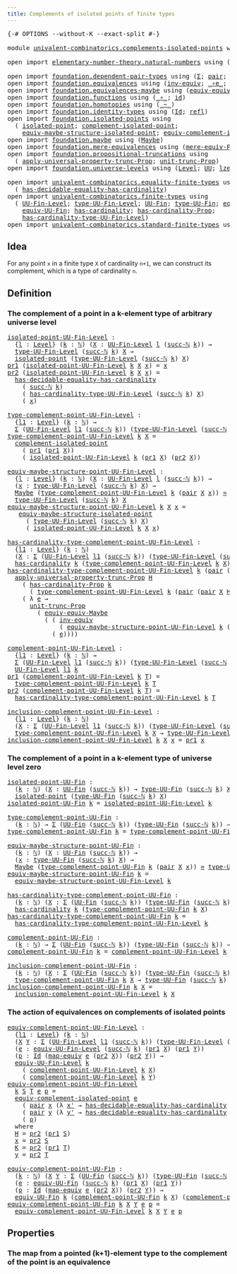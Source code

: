```yaml
---
title: Complements of isolated points of finite types
---
```


<pre class="Agda"><a id="72" class="Symbol">{-#</a> <a id="76" class="Keyword">OPTIONS</a> <a id="84" class="Pragma">--without-K</a> <a id="96" class="Pragma">--exact-split</a> <a id="110" class="Symbol">#-}</a>

<a id="115" class="Keyword">module</a> <a id="122" href="univalent-combinatorics.complements-isolated-points.html" class="Module">univalent-combinatorics.complements-isolated-points</a> <a id="174" class="Keyword">where</a>

<a id="181" class="Keyword">open</a> <a id="186" class="Keyword">import</a> <a id="193" href="elementary-number-theory.natural-numbers.html" class="Module">elementary-number-theory.natural-numbers</a> <a id="234" class="Keyword">using</a> <a id="240" class="Symbol">(</a><a id="241" href="elementary-number-theory.natural-numbers.html#1458" class="Datatype">ℕ</a><a id="242" class="Symbol">;</a> <a id="244" href="elementary-number-theory.natural-numbers.html#1479" class="InductiveConstructor">zero-ℕ</a><a id="250" class="Symbol">;</a> <a id="252" href="elementary-number-theory.natural-numbers.html#1492" class="InductiveConstructor">succ-ℕ</a><a id="258" class="Symbol">)</a>

<a id="261" class="Keyword">open</a> <a id="266" class="Keyword">import</a> <a id="273" href="foundation.dependent-pair-types.html" class="Module">foundation.dependent-pair-types</a> <a id="305" class="Keyword">using</a> <a id="311" class="Symbol">(</a><a id="312" href="foundation-core.dependent-pair-types.html#515" class="Record">Σ</a><a id="313" class="Symbol">;</a> <a id="315" href="foundation-core.dependent-pair-types.html#588" class="InductiveConstructor">pair</a><a id="319" class="Symbol">;</a> <a id="321" href="foundation-core.dependent-pair-types.html#605" class="Field">pr1</a><a id="324" class="Symbol">;</a> <a id="326" href="foundation-core.dependent-pair-types.html#617" class="Field">pr2</a><a id="329" class="Symbol">)</a>
<a id="331" class="Keyword">open</a> <a id="336" class="Keyword">import</a> <a id="343" href="foundation.equivalences.html" class="Module">foundation.equivalences</a> <a id="367" class="Keyword">using</a> <a id="373" class="Symbol">(</a><a id="374" href="foundation-core.equivalences.html#5721" class="Function">inv-equiv</a><a id="383" class="Symbol">;</a> <a id="385" href="foundation-core.equivalences.html#7869" class="Function Operator">_∘e_</a><a id="389" class="Symbol">;</a> <a id="391" href="foundation-core.equivalences.html#1621" class="Function Operator">_≃_</a><a id="394" class="Symbol">;</a> <a id="396" href="foundation-core.equivalences.html#1821" class="Function">map-equiv</a><a id="405" class="Symbol">)</a>
<a id="407" class="Keyword">open</a> <a id="412" class="Keyword">import</a> <a id="419" href="foundation.equivalences-maybe.html" class="Module">foundation.equivalences-maybe</a> <a id="449" class="Keyword">using</a> <a id="455" class="Symbol">(</a><a id="456" href="foundation.equivalences-maybe.html#15463" class="Function">equiv-equiv-Maybe</a><a id="473" class="Symbol">)</a>
<a id="475" class="Keyword">open</a> <a id="480" class="Keyword">import</a> <a id="487" href="foundation.functions.html" class="Module">foundation.functions</a> <a id="508" class="Keyword">using</a> <a id="514" class="Symbol">(</a><a id="515" href="foundation-core.functions.html#420" class="Function Operator">_∘_</a><a id="518" class="Symbol">;</a> <a id="520" href="foundation-core.functions.html#322" class="Function">id</a><a id="522" class="Symbol">)</a>
<a id="524" class="Keyword">open</a> <a id="529" class="Keyword">import</a> <a id="536" href="foundation.homotopies.html" class="Module">foundation.homotopies</a> <a id="558" class="Keyword">using</a> <a id="564" class="Symbol">(</a><a id="565" href="foundation-core.homotopies.html#627" class="Function Operator">_~_</a><a id="568" class="Symbol">)</a>
<a id="570" class="Keyword">open</a> <a id="575" class="Keyword">import</a> <a id="582" href="foundation.identity-types.html" class="Module">foundation.identity-types</a> <a id="608" class="Keyword">using</a> <a id="614" class="Symbol">(</a><a id="615" href="foundation-core.identity-types.html#1767" class="Datatype">Id</a><a id="617" class="Symbol">;</a> <a id="619" href="foundation-core.identity-types.html#1820" class="InductiveConstructor">refl</a><a id="623" class="Symbol">)</a>
<a id="625" class="Keyword">open</a> <a id="630" class="Keyword">import</a> <a id="637" href="foundation.isolated-points.html" class="Module">foundation.isolated-points</a> <a id="664" class="Keyword">using</a>
  <a id="672" class="Symbol">(</a> <a id="674" href="foundation.isolated-points.html#2337" class="Function">isolated-point</a><a id="688" class="Symbol">;</a> <a id="690" href="foundation.isolated-points.html#2473" class="Function">complement-isolated-point</a><a id="715" class="Symbol">;</a>
    <a id="721" href="foundation.isolated-points.html#11456" class="Function">equiv-maybe-structure-isolated-point</a><a id="757" class="Symbol">;</a> <a id="759" href="foundation.isolated-points.html#11989" class="Function">equiv-complement-isolated-point</a><a id="790" class="Symbol">)</a>
<a id="792" class="Keyword">open</a> <a id="797" class="Keyword">import</a> <a id="804" href="foundation.maybe.html" class="Module">foundation.maybe</a> <a id="821" class="Keyword">using</a> <a id="827" class="Symbol">(</a><a id="828" href="foundation.maybe.html#1463" class="Function">Maybe</a><a id="833" class="Symbol">)</a>
<a id="835" class="Keyword">open</a> <a id="840" class="Keyword">import</a> <a id="847" href="foundation.mere-equivalences.html" class="Module">foundation.mere-equivalences</a> <a id="876" class="Keyword">using</a> <a id="882" class="Symbol">(</a><a id="883" href="foundation.mere-equivalences.html#1301" class="Function">mere-equiv-Prop</a><a id="898" class="Symbol">)</a>
<a id="900" class="Keyword">open</a> <a id="905" class="Keyword">import</a> <a id="912" href="foundation.propositional-truncations.html" class="Module">foundation.propositional-truncations</a> <a id="949" class="Keyword">using</a>
  <a id="957" class="Symbol">(</a> <a id="959" href="foundation.propositional-truncations.html#5611" class="Function">apply-universal-property-trunc-Prop</a><a id="994" class="Symbol">;</a> <a id="996" href="foundation.propositional-truncations.html#2132" class="Function">unit-trunc-Prop</a><a id="1011" class="Symbol">)</a>
<a id="1013" class="Keyword">open</a> <a id="1018" class="Keyword">import</a> <a id="1025" href="foundation.universe-levels.html" class="Module">foundation.universe-levels</a> <a id="1052" class="Keyword">using</a> <a id="1058" class="Symbol">(</a><a id="1059" href="Agda.Primitive.html#597" class="Postulate">Level</a><a id="1064" class="Symbol">;</a> <a id="1066" href="foundation-core.universe-levels.html#235" class="Primitive">UU</a><a id="1068" class="Symbol">;</a> <a id="1070" href="Agda.Primitive.html#764" class="Primitive">lzero</a><a id="1075" class="Symbol">)</a>

<a id="1078" class="Keyword">open</a> <a id="1083" class="Keyword">import</a> <a id="1090" href="univalent-combinatorics.equality-finite-types.html" class="Module">univalent-combinatorics.equality-finite-types</a> <a id="1136" class="Keyword">using</a>
  <a id="1144" class="Symbol">(</a> <a id="1146" href="univalent-combinatorics.equality-finite-types.html#3057" class="Function">has-decidable-equality-has-cardinality</a><a id="1184" class="Symbol">)</a>
<a id="1186" class="Keyword">open</a> <a id="1191" class="Keyword">import</a> <a id="1198" href="univalent-combinatorics.finite-types.html" class="Module">univalent-combinatorics.finite-types</a> <a id="1235" class="Keyword">using</a>
  <a id="1243" class="Symbol">(</a> <a id="1245" href="univalent-combinatorics.finite-types.html#5425" class="Function">UU-Fin-Level</a><a id="1257" class="Symbol">;</a> <a id="1259" href="univalent-combinatorics.finite-types.html#5520" class="Function">type-UU-Fin-Level</a><a id="1276" class="Symbol">;</a> <a id="1278" href="univalent-combinatorics.finite-types.html#5892" class="Function">UU-Fin</a><a id="1284" class="Symbol">;</a> <a id="1286" href="univalent-combinatorics.finite-types.html#5954" class="Function">type-UU-Fin</a><a id="1297" class="Symbol">;</a> <a id="1299" href="univalent-combinatorics.finite-types.html#19890" class="Function">equiv-UU-Fin-Level</a><a id="1317" class="Symbol">;</a>
    <a id="1323" href="univalent-combinatorics.finite-types.html#21364" class="Function">equiv-UU-Fin</a><a id="1335" class="Symbol">;</a> <a id="1337" href="univalent-combinatorics.finite-types.html#5248" class="Function">has-cardinality</a><a id="1352" class="Symbol">;</a> <a id="1354" href="univalent-combinatorics.finite-types.html#5134" class="Function">has-cardinality-Prop</a><a id="1374" class="Symbol">;</a>
    <a id="1380" href="univalent-combinatorics.finite-types.html#5628" class="Function">has-cardinality-type-UU-Fin-Level</a><a id="1413" class="Symbol">)</a>
<a id="1415" class="Keyword">open</a> <a id="1420" class="Keyword">import</a> <a id="1427" href="univalent-combinatorics.standard-finite-types.html" class="Module">univalent-combinatorics.standard-finite-types</a> <a id="1473" class="Keyword">using</a> <a id="1479" class="Symbol">(</a><a id="1480" href="univalent-combinatorics.standard-finite-types.html#2523" class="Function">Fin</a><a id="1483" class="Symbol">)</a>
</pre>
## Idea

For any point `x` in a finite type `X` of cardinality `n+1`, we can construct its complement, which is a type of cardinality `n`.

## Definition

### The complement of a point in a k-element type of arbitrary universe level

<pre class="Agda"><a id="isolated-point-UU-Fin-Level"></a><a id="1732" href="univalent-combinatorics.complements-isolated-points.html#1732" class="Function">isolated-point-UU-Fin-Level</a> <a id="1760" class="Symbol">:</a>
  <a id="1764" class="Symbol">{</a><a id="1765" href="univalent-combinatorics.complements-isolated-points.html#1765" class="Bound">l</a> <a id="1767" class="Symbol">:</a> <a id="1769" href="Agda.Primitive.html#597" class="Postulate">Level</a><a id="1774" class="Symbol">}</a> <a id="1776" class="Symbol">(</a><a id="1777" href="univalent-combinatorics.complements-isolated-points.html#1777" class="Bound">k</a> <a id="1779" class="Symbol">:</a> <a id="1781" href="elementary-number-theory.natural-numbers.html#1458" class="Datatype">ℕ</a><a id="1782" class="Symbol">)</a> <a id="1784" class="Symbol">(</a><a id="1785" href="univalent-combinatorics.complements-isolated-points.html#1785" class="Bound">X</a> <a id="1787" class="Symbol">:</a> <a id="1789" href="univalent-combinatorics.finite-types.html#5425" class="Function">UU-Fin-Level</a> <a id="1802" href="univalent-combinatorics.complements-isolated-points.html#1765" class="Bound">l</a> <a id="1804" class="Symbol">(</a><a id="1805" href="elementary-number-theory.natural-numbers.html#1492" class="InductiveConstructor">succ-ℕ</a> <a id="1812" href="univalent-combinatorics.complements-isolated-points.html#1777" class="Bound">k</a><a id="1813" class="Symbol">))</a> <a id="1816" class="Symbol">→</a>
  <a id="1820" href="univalent-combinatorics.finite-types.html#5520" class="Function">type-UU-Fin-Level</a> <a id="1838" class="Symbol">(</a><a id="1839" href="elementary-number-theory.natural-numbers.html#1492" class="InductiveConstructor">succ-ℕ</a> <a id="1846" href="univalent-combinatorics.complements-isolated-points.html#1777" class="Bound">k</a><a id="1847" class="Symbol">)</a> <a id="1849" href="univalent-combinatorics.complements-isolated-points.html#1785" class="Bound">X</a> <a id="1851" class="Symbol">→</a>
  <a id="1855" href="foundation.isolated-points.html#2337" class="Function">isolated-point</a> <a id="1870" class="Symbol">(</a><a id="1871" href="univalent-combinatorics.finite-types.html#5520" class="Function">type-UU-Fin-Level</a> <a id="1889" class="Symbol">(</a><a id="1890" href="elementary-number-theory.natural-numbers.html#1492" class="InductiveConstructor">succ-ℕ</a> <a id="1897" href="univalent-combinatorics.complements-isolated-points.html#1777" class="Bound">k</a><a id="1898" class="Symbol">)</a> <a id="1900" href="univalent-combinatorics.complements-isolated-points.html#1785" class="Bound">X</a><a id="1901" class="Symbol">)</a>
<a id="1903" href="foundation-core.dependent-pair-types.html#605" class="Field">pr1</a> <a id="1907" class="Symbol">(</a><a id="1908" href="univalent-combinatorics.complements-isolated-points.html#1732" class="Function">isolated-point-UU-Fin-Level</a> <a id="1936" href="univalent-combinatorics.complements-isolated-points.html#1936" class="Bound">k</a> <a id="1938" href="univalent-combinatorics.complements-isolated-points.html#1938" class="Bound">X</a> <a id="1940" href="univalent-combinatorics.complements-isolated-points.html#1940" class="Bound">x</a><a id="1941" class="Symbol">)</a> <a id="1943" class="Symbol">=</a> <a id="1945" href="univalent-combinatorics.complements-isolated-points.html#1940" class="Bound">x</a>
<a id="1947" href="foundation-core.dependent-pair-types.html#617" class="Field">pr2</a> <a id="1951" class="Symbol">(</a><a id="1952" href="univalent-combinatorics.complements-isolated-points.html#1732" class="Function">isolated-point-UU-Fin-Level</a> <a id="1980" href="univalent-combinatorics.complements-isolated-points.html#1980" class="Bound">k</a> <a id="1982" href="univalent-combinatorics.complements-isolated-points.html#1982" class="Bound">X</a> <a id="1984" href="univalent-combinatorics.complements-isolated-points.html#1984" class="Bound">x</a><a id="1985" class="Symbol">)</a> <a id="1987" class="Symbol">=</a>
  <a id="1991" href="univalent-combinatorics.equality-finite-types.html#3057" class="Function">has-decidable-equality-has-cardinality</a>
    <a id="2034" class="Symbol">(</a> <a id="2036" href="elementary-number-theory.natural-numbers.html#1492" class="InductiveConstructor">succ-ℕ</a> <a id="2043" href="univalent-combinatorics.complements-isolated-points.html#1980" class="Bound">k</a><a id="2044" class="Symbol">)</a>
    <a id="2050" class="Symbol">(</a> <a id="2052" href="univalent-combinatorics.finite-types.html#5628" class="Function">has-cardinality-type-UU-Fin-Level</a> <a id="2086" class="Symbol">(</a><a id="2087" href="elementary-number-theory.natural-numbers.html#1492" class="InductiveConstructor">succ-ℕ</a> <a id="2094" href="univalent-combinatorics.complements-isolated-points.html#1980" class="Bound">k</a><a id="2095" class="Symbol">)</a> <a id="2097" href="univalent-combinatorics.complements-isolated-points.html#1982" class="Bound">X</a><a id="2098" class="Symbol">)</a>
    <a id="2104" class="Symbol">(</a> <a id="2106" href="univalent-combinatorics.complements-isolated-points.html#1984" class="Bound">x</a><a id="2107" class="Symbol">)</a>

<a id="type-complement-point-UU-Fin-Level"></a><a id="2110" href="univalent-combinatorics.complements-isolated-points.html#2110" class="Function">type-complement-point-UU-Fin-Level</a> <a id="2145" class="Symbol">:</a>
  <a id="2149" class="Symbol">{</a><a id="2150" href="univalent-combinatorics.complements-isolated-points.html#2150" class="Bound">l1</a> <a id="2153" class="Symbol">:</a> <a id="2155" href="Agda.Primitive.html#597" class="Postulate">Level</a><a id="2160" class="Symbol">}</a> <a id="2162" class="Symbol">(</a><a id="2163" href="univalent-combinatorics.complements-isolated-points.html#2163" class="Bound">k</a> <a id="2165" class="Symbol">:</a> <a id="2167" href="elementary-number-theory.natural-numbers.html#1458" class="Datatype">ℕ</a><a id="2168" class="Symbol">)</a> <a id="2170" class="Symbol">→</a>
  <a id="2174" href="foundation-core.dependent-pair-types.html#515" class="Record">Σ</a> <a id="2176" class="Symbol">(</a><a id="2177" href="univalent-combinatorics.finite-types.html#5425" class="Function">UU-Fin-Level</a> <a id="2190" href="univalent-combinatorics.complements-isolated-points.html#2150" class="Bound">l1</a> <a id="2193" class="Symbol">(</a><a id="2194" href="elementary-number-theory.natural-numbers.html#1492" class="InductiveConstructor">succ-ℕ</a> <a id="2201" href="univalent-combinatorics.complements-isolated-points.html#2163" class="Bound">k</a><a id="2202" class="Symbol">))</a> <a id="2205" class="Symbol">(</a><a id="2206" href="univalent-combinatorics.finite-types.html#5520" class="Function">type-UU-Fin-Level</a> <a id="2224" class="Symbol">(</a><a id="2225" href="elementary-number-theory.natural-numbers.html#1492" class="InductiveConstructor">succ-ℕ</a> <a id="2232" href="univalent-combinatorics.complements-isolated-points.html#2163" class="Bound">k</a><a id="2233" class="Symbol">))</a> <a id="2236" class="Symbol">→</a> <a id="2238" href="foundation-core.universe-levels.html#235" class="Primitive">UU</a> <a id="2241" href="univalent-combinatorics.complements-isolated-points.html#2150" class="Bound">l1</a>
<a id="2244" href="univalent-combinatorics.complements-isolated-points.html#2110" class="Function">type-complement-point-UU-Fin-Level</a> <a id="2279" href="univalent-combinatorics.complements-isolated-points.html#2279" class="Bound">k</a> <a id="2281" href="univalent-combinatorics.complements-isolated-points.html#2281" class="Bound">X</a> <a id="2283" class="Symbol">=</a>
  <a id="2287" href="foundation.isolated-points.html#2473" class="Function">complement-isolated-point</a>
    <a id="2317" class="Symbol">(</a> <a id="2319" href="foundation-core.dependent-pair-types.html#605" class="Field">pr1</a> <a id="2323" class="Symbol">(</a><a id="2324" href="foundation-core.dependent-pair-types.html#605" class="Field">pr1</a> <a id="2328" href="univalent-combinatorics.complements-isolated-points.html#2281" class="Bound">X</a><a id="2329" class="Symbol">))</a>
    <a id="2336" class="Symbol">(</a> <a id="2338" href="univalent-combinatorics.complements-isolated-points.html#1732" class="Function">isolated-point-UU-Fin-Level</a> <a id="2366" href="univalent-combinatorics.complements-isolated-points.html#2279" class="Bound">k</a> <a id="2368" class="Symbol">(</a><a id="2369" href="foundation-core.dependent-pair-types.html#605" class="Field">pr1</a> <a id="2373" href="univalent-combinatorics.complements-isolated-points.html#2281" class="Bound">X</a><a id="2374" class="Symbol">)</a> <a id="2376" class="Symbol">(</a><a id="2377" href="foundation-core.dependent-pair-types.html#617" class="Field">pr2</a> <a id="2381" href="univalent-combinatorics.complements-isolated-points.html#2281" class="Bound">X</a><a id="2382" class="Symbol">))</a>

<a id="equiv-maybe-structure-point-UU-Fin-Level"></a><a id="2386" href="univalent-combinatorics.complements-isolated-points.html#2386" class="Function">equiv-maybe-structure-point-UU-Fin-Level</a> <a id="2427" class="Symbol">:</a>
  <a id="2431" class="Symbol">{</a><a id="2432" href="univalent-combinatorics.complements-isolated-points.html#2432" class="Bound">l</a> <a id="2434" class="Symbol">:</a> <a id="2436" href="Agda.Primitive.html#597" class="Postulate">Level</a><a id="2441" class="Symbol">}</a> <a id="2443" class="Symbol">(</a><a id="2444" href="univalent-combinatorics.complements-isolated-points.html#2444" class="Bound">k</a> <a id="2446" class="Symbol">:</a> <a id="2448" href="elementary-number-theory.natural-numbers.html#1458" class="Datatype">ℕ</a><a id="2449" class="Symbol">)</a> <a id="2451" class="Symbol">(</a><a id="2452" href="univalent-combinatorics.complements-isolated-points.html#2452" class="Bound">X</a> <a id="2454" class="Symbol">:</a> <a id="2456" href="univalent-combinatorics.finite-types.html#5425" class="Function">UU-Fin-Level</a> <a id="2469" href="univalent-combinatorics.complements-isolated-points.html#2432" class="Bound">l</a> <a id="2471" class="Symbol">(</a><a id="2472" href="elementary-number-theory.natural-numbers.html#1492" class="InductiveConstructor">succ-ℕ</a> <a id="2479" href="univalent-combinatorics.complements-isolated-points.html#2444" class="Bound">k</a><a id="2480" class="Symbol">))</a> <a id="2483" class="Symbol">→</a>
  <a id="2487" class="Symbol">(</a><a id="2488" href="univalent-combinatorics.complements-isolated-points.html#2488" class="Bound">x</a> <a id="2490" class="Symbol">:</a> <a id="2492" href="univalent-combinatorics.finite-types.html#5520" class="Function">type-UU-Fin-Level</a> <a id="2510" class="Symbol">(</a><a id="2511" href="elementary-number-theory.natural-numbers.html#1492" class="InductiveConstructor">succ-ℕ</a> <a id="2518" href="univalent-combinatorics.complements-isolated-points.html#2444" class="Bound">k</a><a id="2519" class="Symbol">)</a> <a id="2521" href="univalent-combinatorics.complements-isolated-points.html#2452" class="Bound">X</a><a id="2522" class="Symbol">)</a> <a id="2524" class="Symbol">→</a>
  <a id="2528" href="foundation.maybe.html#1463" class="Function">Maybe</a> <a id="2534" class="Symbol">(</a><a id="2535" href="univalent-combinatorics.complements-isolated-points.html#2110" class="Function">type-complement-point-UU-Fin-Level</a> <a id="2570" href="univalent-combinatorics.complements-isolated-points.html#2444" class="Bound">k</a> <a id="2572" class="Symbol">(</a><a id="2573" href="foundation-core.dependent-pair-types.html#588" class="InductiveConstructor">pair</a> <a id="2578" href="univalent-combinatorics.complements-isolated-points.html#2452" class="Bound">X</a> <a id="2580" href="univalent-combinatorics.complements-isolated-points.html#2488" class="Bound">x</a><a id="2581" class="Symbol">))</a> <a id="2584" href="foundation-core.equivalences.html#1621" class="Function Operator">≃</a>
  <a id="2588" href="univalent-combinatorics.finite-types.html#5520" class="Function">type-UU-Fin-Level</a> <a id="2606" class="Symbol">(</a><a id="2607" href="elementary-number-theory.natural-numbers.html#1492" class="InductiveConstructor">succ-ℕ</a> <a id="2614" href="univalent-combinatorics.complements-isolated-points.html#2444" class="Bound">k</a><a id="2615" class="Symbol">)</a> <a id="2617" href="univalent-combinatorics.complements-isolated-points.html#2452" class="Bound">X</a>
<a id="2619" href="univalent-combinatorics.complements-isolated-points.html#2386" class="Function">equiv-maybe-structure-point-UU-Fin-Level</a> <a id="2660" href="univalent-combinatorics.complements-isolated-points.html#2660" class="Bound">k</a> <a id="2662" href="univalent-combinatorics.complements-isolated-points.html#2662" class="Bound">X</a> <a id="2664" href="univalent-combinatorics.complements-isolated-points.html#2664" class="Bound">x</a> <a id="2666" class="Symbol">=</a>
   <a id="2671" href="foundation.isolated-points.html#11456" class="Function">equiv-maybe-structure-isolated-point</a>
     <a id="2713" class="Symbol">(</a> <a id="2715" href="univalent-combinatorics.finite-types.html#5520" class="Function">type-UU-Fin-Level</a> <a id="2733" class="Symbol">(</a><a id="2734" href="elementary-number-theory.natural-numbers.html#1492" class="InductiveConstructor">succ-ℕ</a> <a id="2741" href="univalent-combinatorics.complements-isolated-points.html#2660" class="Bound">k</a><a id="2742" class="Symbol">)</a> <a id="2744" href="univalent-combinatorics.complements-isolated-points.html#2662" class="Bound">X</a><a id="2745" class="Symbol">)</a>
     <a id="2752" class="Symbol">(</a> <a id="2754" href="univalent-combinatorics.complements-isolated-points.html#1732" class="Function">isolated-point-UU-Fin-Level</a> <a id="2782" href="univalent-combinatorics.complements-isolated-points.html#2660" class="Bound">k</a> <a id="2784" href="univalent-combinatorics.complements-isolated-points.html#2662" class="Bound">X</a> <a id="2786" href="univalent-combinatorics.complements-isolated-points.html#2664" class="Bound">x</a><a id="2787" class="Symbol">)</a>

<a id="has-cardinality-type-complement-point-UU-Fin-Level"></a><a id="2790" href="univalent-combinatorics.complements-isolated-points.html#2790" class="Function">has-cardinality-type-complement-point-UU-Fin-Level</a> <a id="2841" class="Symbol">:</a>
  <a id="2845" class="Symbol">{</a><a id="2846" href="univalent-combinatorics.complements-isolated-points.html#2846" class="Bound">l1</a> <a id="2849" class="Symbol">:</a> <a id="2851" href="Agda.Primitive.html#597" class="Postulate">Level</a><a id="2856" class="Symbol">}</a> <a id="2858" class="Symbol">(</a><a id="2859" href="univalent-combinatorics.complements-isolated-points.html#2859" class="Bound">k</a> <a id="2861" class="Symbol">:</a> <a id="2863" href="elementary-number-theory.natural-numbers.html#1458" class="Datatype">ℕ</a><a id="2864" class="Symbol">)</a>
  <a id="2868" class="Symbol">(</a><a id="2869" href="univalent-combinatorics.complements-isolated-points.html#2869" class="Bound">X</a> <a id="2871" class="Symbol">:</a> <a id="2873" href="foundation-core.dependent-pair-types.html#515" class="Record">Σ</a> <a id="2875" class="Symbol">(</a><a id="2876" href="univalent-combinatorics.finite-types.html#5425" class="Function">UU-Fin-Level</a> <a id="2889" href="univalent-combinatorics.complements-isolated-points.html#2846" class="Bound">l1</a> <a id="2892" class="Symbol">(</a><a id="2893" href="elementary-number-theory.natural-numbers.html#1492" class="InductiveConstructor">succ-ℕ</a> <a id="2900" href="univalent-combinatorics.complements-isolated-points.html#2859" class="Bound">k</a><a id="2901" class="Symbol">))</a> <a id="2904" class="Symbol">(</a><a id="2905" href="univalent-combinatorics.finite-types.html#5520" class="Function">type-UU-Fin-Level</a> <a id="2923" class="Symbol">(</a><a id="2924" href="elementary-number-theory.natural-numbers.html#1492" class="InductiveConstructor">succ-ℕ</a> <a id="2931" href="univalent-combinatorics.complements-isolated-points.html#2859" class="Bound">k</a><a id="2932" class="Symbol">)))</a> <a id="2936" class="Symbol">→</a>
  <a id="2940" href="univalent-combinatorics.finite-types.html#5248" class="Function">has-cardinality</a> <a id="2956" href="univalent-combinatorics.complements-isolated-points.html#2859" class="Bound">k</a> <a id="2958" class="Symbol">(</a><a id="2959" href="univalent-combinatorics.complements-isolated-points.html#2110" class="Function">type-complement-point-UU-Fin-Level</a> <a id="2994" href="univalent-combinatorics.complements-isolated-points.html#2859" class="Bound">k</a> <a id="2996" href="univalent-combinatorics.complements-isolated-points.html#2869" class="Bound">X</a><a id="2997" class="Symbol">)</a>
<a id="2999" href="univalent-combinatorics.complements-isolated-points.html#2790" class="Function">has-cardinality-type-complement-point-UU-Fin-Level</a> <a id="3050" href="univalent-combinatorics.complements-isolated-points.html#3050" class="Bound">k</a> <a id="3052" class="Symbol">(</a><a id="3053" href="foundation-core.dependent-pair-types.html#588" class="InductiveConstructor">pair</a> <a id="3058" class="Symbol">(</a><a id="3059" href="foundation-core.dependent-pair-types.html#588" class="InductiveConstructor">pair</a> <a id="3064" href="univalent-combinatorics.complements-isolated-points.html#3064" class="Bound">X</a> <a id="3066" href="univalent-combinatorics.complements-isolated-points.html#3066" class="Bound">H</a><a id="3067" class="Symbol">)</a> <a id="3069" href="univalent-combinatorics.complements-isolated-points.html#3069" class="Bound">x</a><a id="3070" class="Symbol">)</a> <a id="3072" class="Symbol">=</a>
  <a id="3076" href="foundation.propositional-truncations.html#5611" class="Function">apply-universal-property-trunc-Prop</a> <a id="3112" href="univalent-combinatorics.complements-isolated-points.html#3066" class="Bound">H</a>
    <a id="3118" class="Symbol">(</a> <a id="3120" href="univalent-combinatorics.finite-types.html#5134" class="Function">has-cardinality-Prop</a> <a id="3141" href="univalent-combinatorics.complements-isolated-points.html#3050" class="Bound">k</a>
      <a id="3149" class="Symbol">(</a> <a id="3151" href="univalent-combinatorics.complements-isolated-points.html#2110" class="Function">type-complement-point-UU-Fin-Level</a> <a id="3186" href="univalent-combinatorics.complements-isolated-points.html#3050" class="Bound">k</a> <a id="3188" class="Symbol">(</a><a id="3189" href="foundation-core.dependent-pair-types.html#588" class="InductiveConstructor">pair</a> <a id="3194" class="Symbol">(</a><a id="3195" href="foundation-core.dependent-pair-types.html#588" class="InductiveConstructor">pair</a> <a id="3200" href="univalent-combinatorics.complements-isolated-points.html#3064" class="Bound">X</a> <a id="3202" href="univalent-combinatorics.complements-isolated-points.html#3066" class="Bound">H</a><a id="3203" class="Symbol">)</a> <a id="3205" href="univalent-combinatorics.complements-isolated-points.html#3069" class="Bound">x</a><a id="3206" class="Symbol">)))</a>
    <a id="3214" class="Symbol">(</a> <a id="3216" class="Symbol">λ</a> <a id="3218" href="univalent-combinatorics.complements-isolated-points.html#3218" class="Bound">e</a> <a id="3220" class="Symbol">→</a>
      <a id="3228" href="foundation.propositional-truncations.html#2132" class="Function">unit-trunc-Prop</a>
        <a id="3252" class="Symbol">(</a> <a id="3254" href="foundation.equivalences-maybe.html#15463" class="Function">equiv-equiv-Maybe</a>
          <a id="3282" class="Symbol">(</a> <a id="3284" class="Symbol">(</a> <a id="3286" href="foundation-core.equivalences.html#5721" class="Function">inv-equiv</a>
              <a id="3310" class="Symbol">(</a> <a id="3312" href="univalent-combinatorics.complements-isolated-points.html#2386" class="Function">equiv-maybe-structure-point-UU-Fin-Level</a> <a id="3353" href="univalent-combinatorics.complements-isolated-points.html#3050" class="Bound">k</a> <a id="3355" class="Symbol">(</a><a id="3356" href="foundation-core.dependent-pair-types.html#588" class="InductiveConstructor">pair</a> <a id="3361" href="univalent-combinatorics.complements-isolated-points.html#3064" class="Bound">X</a> <a id="3363" href="univalent-combinatorics.complements-isolated-points.html#3066" class="Bound">H</a><a id="3364" class="Symbol">)</a> <a id="3366" href="univalent-combinatorics.complements-isolated-points.html#3069" class="Bound">x</a><a id="3367" class="Symbol">))</a> <a id="3370" href="foundation-core.equivalences.html#7869" class="Function Operator">∘e</a>
            <a id="3385" class="Symbol">(</a> <a id="3387" href="univalent-combinatorics.complements-isolated-points.html#3218" class="Bound">e</a><a id="3388" class="Symbol">))))</a>
  
<a id="complement-point-UU-Fin-Level"></a><a id="3396" href="univalent-combinatorics.complements-isolated-points.html#3396" class="Function">complement-point-UU-Fin-Level</a> <a id="3426" class="Symbol">:</a>
  <a id="3430" class="Symbol">{</a><a id="3431" href="univalent-combinatorics.complements-isolated-points.html#3431" class="Bound">l1</a> <a id="3434" class="Symbol">:</a> <a id="3436" href="Agda.Primitive.html#597" class="Postulate">Level</a><a id="3441" class="Symbol">}</a> <a id="3443" class="Symbol">(</a><a id="3444" href="univalent-combinatorics.complements-isolated-points.html#3444" class="Bound">k</a> <a id="3446" class="Symbol">:</a> <a id="3448" href="elementary-number-theory.natural-numbers.html#1458" class="Datatype">ℕ</a><a id="3449" class="Symbol">)</a> <a id="3451" class="Symbol">→</a>
  <a id="3455" href="foundation-core.dependent-pair-types.html#515" class="Record">Σ</a> <a id="3457" class="Symbol">(</a><a id="3458" href="univalent-combinatorics.finite-types.html#5425" class="Function">UU-Fin-Level</a> <a id="3471" href="univalent-combinatorics.complements-isolated-points.html#3431" class="Bound">l1</a> <a id="3474" class="Symbol">(</a><a id="3475" href="elementary-number-theory.natural-numbers.html#1492" class="InductiveConstructor">succ-ℕ</a> <a id="3482" href="univalent-combinatorics.complements-isolated-points.html#3444" class="Bound">k</a><a id="3483" class="Symbol">))</a> <a id="3486" class="Symbol">(</a><a id="3487" href="univalent-combinatorics.finite-types.html#5520" class="Function">type-UU-Fin-Level</a> <a id="3505" class="Symbol">(</a><a id="3506" href="elementary-number-theory.natural-numbers.html#1492" class="InductiveConstructor">succ-ℕ</a> <a id="3513" href="univalent-combinatorics.complements-isolated-points.html#3444" class="Bound">k</a><a id="3514" class="Symbol">))</a> <a id="3517" class="Symbol">→</a>
  <a id="3521" href="univalent-combinatorics.finite-types.html#5425" class="Function">UU-Fin-Level</a> <a id="3534" href="univalent-combinatorics.complements-isolated-points.html#3431" class="Bound">l1</a> <a id="3537" href="univalent-combinatorics.complements-isolated-points.html#3444" class="Bound">k</a>
<a id="3539" href="foundation-core.dependent-pair-types.html#605" class="Field">pr1</a> <a id="3543" class="Symbol">(</a><a id="3544" href="univalent-combinatorics.complements-isolated-points.html#3396" class="Function">complement-point-UU-Fin-Level</a> <a id="3574" href="univalent-combinatorics.complements-isolated-points.html#3574" class="Bound">k</a> <a id="3576" href="univalent-combinatorics.complements-isolated-points.html#3576" class="Bound">T</a><a id="3577" class="Symbol">)</a> <a id="3579" class="Symbol">=</a>
  <a id="3583" href="univalent-combinatorics.complements-isolated-points.html#2110" class="Function">type-complement-point-UU-Fin-Level</a> <a id="3618" href="univalent-combinatorics.complements-isolated-points.html#3574" class="Bound">k</a> <a id="3620" href="univalent-combinatorics.complements-isolated-points.html#3576" class="Bound">T</a>
<a id="3622" href="foundation-core.dependent-pair-types.html#617" class="Field">pr2</a> <a id="3626" class="Symbol">(</a><a id="3627" href="univalent-combinatorics.complements-isolated-points.html#3396" class="Function">complement-point-UU-Fin-Level</a> <a id="3657" href="univalent-combinatorics.complements-isolated-points.html#3657" class="Bound">k</a> <a id="3659" href="univalent-combinatorics.complements-isolated-points.html#3659" class="Bound">T</a><a id="3660" class="Symbol">)</a> <a id="3662" class="Symbol">=</a>
  <a id="3666" href="univalent-combinatorics.complements-isolated-points.html#2790" class="Function">has-cardinality-type-complement-point-UU-Fin-Level</a> <a id="3717" href="univalent-combinatorics.complements-isolated-points.html#3657" class="Bound">k</a> <a id="3719" href="univalent-combinatorics.complements-isolated-points.html#3659" class="Bound">T</a>

<a id="inclusion-complement-point-UU-Fin-Level"></a><a id="3722" href="univalent-combinatorics.complements-isolated-points.html#3722" class="Function">inclusion-complement-point-UU-Fin-Level</a> <a id="3762" class="Symbol">:</a>
  <a id="3766" class="Symbol">{</a><a id="3767" href="univalent-combinatorics.complements-isolated-points.html#3767" class="Bound">l1</a> <a id="3770" class="Symbol">:</a> <a id="3772" href="Agda.Primitive.html#597" class="Postulate">Level</a><a id="3777" class="Symbol">}</a> <a id="3779" class="Symbol">(</a><a id="3780" href="univalent-combinatorics.complements-isolated-points.html#3780" class="Bound">k</a> <a id="3782" class="Symbol">:</a> <a id="3784" href="elementary-number-theory.natural-numbers.html#1458" class="Datatype">ℕ</a><a id="3785" class="Symbol">)</a>
  <a id="3789" class="Symbol">(</a><a id="3790" href="univalent-combinatorics.complements-isolated-points.html#3790" class="Bound">X</a> <a id="3792" class="Symbol">:</a> <a id="3794" href="foundation-core.dependent-pair-types.html#515" class="Record">Σ</a> <a id="3796" class="Symbol">(</a><a id="3797" href="univalent-combinatorics.finite-types.html#5425" class="Function">UU-Fin-Level</a> <a id="3810" href="univalent-combinatorics.complements-isolated-points.html#3767" class="Bound">l1</a> <a id="3813" class="Symbol">(</a><a id="3814" href="elementary-number-theory.natural-numbers.html#1492" class="InductiveConstructor">succ-ℕ</a> <a id="3821" href="univalent-combinatorics.complements-isolated-points.html#3780" class="Bound">k</a><a id="3822" class="Symbol">))</a> <a id="3825" class="Symbol">(</a><a id="3826" href="univalent-combinatorics.finite-types.html#5520" class="Function">type-UU-Fin-Level</a> <a id="3844" class="Symbol">(</a><a id="3845" href="elementary-number-theory.natural-numbers.html#1492" class="InductiveConstructor">succ-ℕ</a> <a id="3852" href="univalent-combinatorics.complements-isolated-points.html#3780" class="Bound">k</a><a id="3853" class="Symbol">)))</a> <a id="3857" class="Symbol">→</a>
  <a id="3861" href="univalent-combinatorics.complements-isolated-points.html#2110" class="Function">type-complement-point-UU-Fin-Level</a> <a id="3896" href="univalent-combinatorics.complements-isolated-points.html#3780" class="Bound">k</a> <a id="3898" href="univalent-combinatorics.complements-isolated-points.html#3790" class="Bound">X</a> <a id="3900" class="Symbol">→</a> <a id="3902" href="univalent-combinatorics.finite-types.html#5520" class="Function">type-UU-Fin-Level</a> <a id="3920" class="Symbol">(</a><a id="3921" href="elementary-number-theory.natural-numbers.html#1492" class="InductiveConstructor">succ-ℕ</a> <a id="3928" href="univalent-combinatorics.complements-isolated-points.html#3780" class="Bound">k</a><a id="3929" class="Symbol">)</a> <a id="3931" class="Symbol">(</a><a id="3932" href="foundation-core.dependent-pair-types.html#605" class="Field">pr1</a> <a id="3936" href="univalent-combinatorics.complements-isolated-points.html#3790" class="Bound">X</a><a id="3937" class="Symbol">)</a>
<a id="3939" href="univalent-combinatorics.complements-isolated-points.html#3722" class="Function">inclusion-complement-point-UU-Fin-Level</a> <a id="3979" href="univalent-combinatorics.complements-isolated-points.html#3979" class="Bound">k</a> <a id="3981" href="univalent-combinatorics.complements-isolated-points.html#3981" class="Bound">X</a> <a id="3983" href="univalent-combinatorics.complements-isolated-points.html#3983" class="Bound">x</a> <a id="3985" class="Symbol">=</a> <a id="3987" href="foundation-core.dependent-pair-types.html#605" class="Field">pr1</a> <a id="3991" href="univalent-combinatorics.complements-isolated-points.html#3983" class="Bound">x</a>
</pre>
### The complement of a point in a k-element type of universe level zero

<pre class="Agda"><a id="isolated-point-UU-Fin"></a><a id="4080" href="univalent-combinatorics.complements-isolated-points.html#4080" class="Function">isolated-point-UU-Fin</a> <a id="4102" class="Symbol">:</a>
  <a id="4106" class="Symbol">(</a><a id="4107" href="univalent-combinatorics.complements-isolated-points.html#4107" class="Bound">k</a> <a id="4109" class="Symbol">:</a> <a id="4111" href="elementary-number-theory.natural-numbers.html#1458" class="Datatype">ℕ</a><a id="4112" class="Symbol">)</a> <a id="4114" class="Symbol">(</a><a id="4115" href="univalent-combinatorics.complements-isolated-points.html#4115" class="Bound">X</a> <a id="4117" class="Symbol">:</a> <a id="4119" href="univalent-combinatorics.finite-types.html#5892" class="Function">UU-Fin</a> <a id="4126" class="Symbol">(</a><a id="4127" href="elementary-number-theory.natural-numbers.html#1492" class="InductiveConstructor">succ-ℕ</a> <a id="4134" href="univalent-combinatorics.complements-isolated-points.html#4107" class="Bound">k</a><a id="4135" class="Symbol">))</a> <a id="4138" class="Symbol">→</a> <a id="4140" href="univalent-combinatorics.finite-types.html#5954" class="Function">type-UU-Fin</a> <a id="4152" class="Symbol">(</a><a id="4153" href="elementary-number-theory.natural-numbers.html#1492" class="InductiveConstructor">succ-ℕ</a> <a id="4160" href="univalent-combinatorics.complements-isolated-points.html#4107" class="Bound">k</a><a id="4161" class="Symbol">)</a> <a id="4163" href="univalent-combinatorics.complements-isolated-points.html#4115" class="Bound">X</a> <a id="4165" class="Symbol">→</a>
  <a id="4169" href="foundation.isolated-points.html#2337" class="Function">isolated-point</a> <a id="4184" class="Symbol">(</a><a id="4185" href="univalent-combinatorics.finite-types.html#5954" class="Function">type-UU-Fin</a> <a id="4197" class="Symbol">(</a><a id="4198" href="elementary-number-theory.natural-numbers.html#1492" class="InductiveConstructor">succ-ℕ</a> <a id="4205" href="univalent-combinatorics.complements-isolated-points.html#4107" class="Bound">k</a><a id="4206" class="Symbol">)</a> <a id="4208" href="univalent-combinatorics.complements-isolated-points.html#4115" class="Bound">X</a><a id="4209" class="Symbol">)</a>
<a id="4211" href="univalent-combinatorics.complements-isolated-points.html#4080" class="Function">isolated-point-UU-Fin</a> <a id="4233" href="univalent-combinatorics.complements-isolated-points.html#4233" class="Bound">k</a> <a id="4235" class="Symbol">=</a> <a id="4237" href="univalent-combinatorics.complements-isolated-points.html#1732" class="Function">isolated-point-UU-Fin-Level</a> <a id="4265" href="univalent-combinatorics.complements-isolated-points.html#4233" class="Bound">k</a>

<a id="type-complement-point-UU-Fin"></a><a id="4268" href="univalent-combinatorics.complements-isolated-points.html#4268" class="Function">type-complement-point-UU-Fin</a> <a id="4297" class="Symbol">:</a>
  <a id="4301" class="Symbol">(</a><a id="4302" href="univalent-combinatorics.complements-isolated-points.html#4302" class="Bound">k</a> <a id="4304" class="Symbol">:</a> <a id="4306" href="elementary-number-theory.natural-numbers.html#1458" class="Datatype">ℕ</a><a id="4307" class="Symbol">)</a> <a id="4309" class="Symbol">→</a> <a id="4311" href="foundation-core.dependent-pair-types.html#515" class="Record">Σ</a> <a id="4313" class="Symbol">(</a><a id="4314" href="univalent-combinatorics.finite-types.html#5892" class="Function">UU-Fin</a> <a id="4321" class="Symbol">(</a><a id="4322" href="elementary-number-theory.natural-numbers.html#1492" class="InductiveConstructor">succ-ℕ</a> <a id="4329" href="univalent-combinatorics.complements-isolated-points.html#4302" class="Bound">k</a><a id="4330" class="Symbol">))</a> <a id="4333" class="Symbol">(</a><a id="4334" href="univalent-combinatorics.finite-types.html#5954" class="Function">type-UU-Fin</a> <a id="4346" class="Symbol">(</a><a id="4347" href="elementary-number-theory.natural-numbers.html#1492" class="InductiveConstructor">succ-ℕ</a> <a id="4354" href="univalent-combinatorics.complements-isolated-points.html#4302" class="Bound">k</a><a id="4355" class="Symbol">))</a> <a id="4358" class="Symbol">→</a> <a id="4360" href="foundation-core.universe-levels.html#235" class="Primitive">UU</a> <a id="4363" href="Agda.Primitive.html#764" class="Primitive">lzero</a>
<a id="4369" href="univalent-combinatorics.complements-isolated-points.html#4268" class="Function">type-complement-point-UU-Fin</a> <a id="4398" href="univalent-combinatorics.complements-isolated-points.html#4398" class="Bound">k</a> <a id="4400" class="Symbol">=</a> <a id="4402" href="univalent-combinatorics.complements-isolated-points.html#2110" class="Function">type-complement-point-UU-Fin-Level</a> <a id="4437" href="univalent-combinatorics.complements-isolated-points.html#4398" class="Bound">k</a>

<a id="equiv-maybe-structure-point-UU-Fin"></a><a id="4440" href="univalent-combinatorics.complements-isolated-points.html#4440" class="Function">equiv-maybe-structure-point-UU-Fin</a> <a id="4475" class="Symbol">:</a>
  <a id="4479" class="Symbol">(</a><a id="4480" href="univalent-combinatorics.complements-isolated-points.html#4480" class="Bound">k</a> <a id="4482" class="Symbol">:</a> <a id="4484" href="elementary-number-theory.natural-numbers.html#1458" class="Datatype">ℕ</a><a id="4485" class="Symbol">)</a> <a id="4487" class="Symbol">(</a><a id="4488" href="univalent-combinatorics.complements-isolated-points.html#4488" class="Bound">X</a> <a id="4490" class="Symbol">:</a> <a id="4492" href="univalent-combinatorics.finite-types.html#5892" class="Function">UU-Fin</a> <a id="4499" class="Symbol">(</a><a id="4500" href="elementary-number-theory.natural-numbers.html#1492" class="InductiveConstructor">succ-ℕ</a> <a id="4507" href="univalent-combinatorics.complements-isolated-points.html#4480" class="Bound">k</a><a id="4508" class="Symbol">))</a> <a id="4511" class="Symbol">→</a>
  <a id="4515" class="Symbol">(</a><a id="4516" href="univalent-combinatorics.complements-isolated-points.html#4516" class="Bound">x</a> <a id="4518" class="Symbol">:</a> <a id="4520" href="univalent-combinatorics.finite-types.html#5954" class="Function">type-UU-Fin</a> <a id="4532" class="Symbol">(</a><a id="4533" href="elementary-number-theory.natural-numbers.html#1492" class="InductiveConstructor">succ-ℕ</a> <a id="4540" href="univalent-combinatorics.complements-isolated-points.html#4480" class="Bound">k</a><a id="4541" class="Symbol">)</a> <a id="4543" href="univalent-combinatorics.complements-isolated-points.html#4488" class="Bound">X</a><a id="4544" class="Symbol">)</a> <a id="4546" class="Symbol">→</a>
  <a id="4550" href="foundation.maybe.html#1463" class="Function">Maybe</a> <a id="4556" class="Symbol">(</a><a id="4557" href="univalent-combinatorics.complements-isolated-points.html#4268" class="Function">type-complement-point-UU-Fin</a> <a id="4586" href="univalent-combinatorics.complements-isolated-points.html#4480" class="Bound">k</a> <a id="4588" class="Symbol">(</a><a id="4589" href="foundation-core.dependent-pair-types.html#588" class="InductiveConstructor">pair</a> <a id="4594" href="univalent-combinatorics.complements-isolated-points.html#4488" class="Bound">X</a> <a id="4596" href="univalent-combinatorics.complements-isolated-points.html#4516" class="Bound">x</a><a id="4597" class="Symbol">))</a> <a id="4600" href="foundation-core.equivalences.html#1621" class="Function Operator">≃</a> <a id="4602" href="univalent-combinatorics.finite-types.html#5954" class="Function">type-UU-Fin</a> <a id="4614" class="Symbol">(</a><a id="4615" href="elementary-number-theory.natural-numbers.html#1492" class="InductiveConstructor">succ-ℕ</a> <a id="4622" href="univalent-combinatorics.complements-isolated-points.html#4480" class="Bound">k</a><a id="4623" class="Symbol">)</a> <a id="4625" href="univalent-combinatorics.complements-isolated-points.html#4488" class="Bound">X</a>
<a id="4627" href="univalent-combinatorics.complements-isolated-points.html#4440" class="Function">equiv-maybe-structure-point-UU-Fin</a> <a id="4662" href="univalent-combinatorics.complements-isolated-points.html#4662" class="Bound">k</a> <a id="4664" class="Symbol">=</a>
  <a id="4668" href="univalent-combinatorics.complements-isolated-points.html#2386" class="Function">equiv-maybe-structure-point-UU-Fin-Level</a> <a id="4709" href="univalent-combinatorics.complements-isolated-points.html#4662" class="Bound">k</a>

<a id="has-cardinality-type-complement-point-UU-Fin"></a><a id="4712" href="univalent-combinatorics.complements-isolated-points.html#4712" class="Function">has-cardinality-type-complement-point-UU-Fin</a> <a id="4757" class="Symbol">:</a>
  <a id="4761" class="Symbol">(</a><a id="4762" href="univalent-combinatorics.complements-isolated-points.html#4762" class="Bound">k</a> <a id="4764" class="Symbol">:</a> <a id="4766" href="elementary-number-theory.natural-numbers.html#1458" class="Datatype">ℕ</a><a id="4767" class="Symbol">)</a> <a id="4769" class="Symbol">(</a><a id="4770" href="univalent-combinatorics.complements-isolated-points.html#4770" class="Bound">X</a> <a id="4772" class="Symbol">:</a> <a id="4774" href="foundation-core.dependent-pair-types.html#515" class="Record">Σ</a> <a id="4776" class="Symbol">(</a><a id="4777" href="univalent-combinatorics.finite-types.html#5892" class="Function">UU-Fin</a> <a id="4784" class="Symbol">(</a><a id="4785" href="elementary-number-theory.natural-numbers.html#1492" class="InductiveConstructor">succ-ℕ</a> <a id="4792" href="univalent-combinatorics.complements-isolated-points.html#4762" class="Bound">k</a><a id="4793" class="Symbol">))</a> <a id="4796" class="Symbol">(</a><a id="4797" href="univalent-combinatorics.finite-types.html#5954" class="Function">type-UU-Fin</a> <a id="4809" class="Symbol">(</a><a id="4810" href="elementary-number-theory.natural-numbers.html#1492" class="InductiveConstructor">succ-ℕ</a> <a id="4817" href="univalent-combinatorics.complements-isolated-points.html#4762" class="Bound">k</a><a id="4818" class="Symbol">)))</a> <a id="4822" class="Symbol">→</a>
  <a id="4826" href="univalent-combinatorics.finite-types.html#5248" class="Function">has-cardinality</a> <a id="4842" href="univalent-combinatorics.complements-isolated-points.html#4762" class="Bound">k</a> <a id="4844" class="Symbol">(</a><a id="4845" href="univalent-combinatorics.complements-isolated-points.html#4268" class="Function">type-complement-point-UU-Fin</a> <a id="4874" href="univalent-combinatorics.complements-isolated-points.html#4762" class="Bound">k</a> <a id="4876" href="univalent-combinatorics.complements-isolated-points.html#4770" class="Bound">X</a><a id="4877" class="Symbol">)</a>
<a id="4879" href="univalent-combinatorics.complements-isolated-points.html#4712" class="Function">has-cardinality-type-complement-point-UU-Fin</a> <a id="4924" href="univalent-combinatorics.complements-isolated-points.html#4924" class="Bound">k</a> <a id="4926" class="Symbol">=</a>
  <a id="4930" href="univalent-combinatorics.complements-isolated-points.html#2790" class="Function">has-cardinality-type-complement-point-UU-Fin-Level</a> <a id="4981" href="univalent-combinatorics.complements-isolated-points.html#4924" class="Bound">k</a>
            
<a id="complement-point-UU-Fin"></a><a id="4996" href="univalent-combinatorics.complements-isolated-points.html#4996" class="Function">complement-point-UU-Fin</a> <a id="5020" class="Symbol">:</a>
  <a id="5024" class="Symbol">(</a><a id="5025" href="univalent-combinatorics.complements-isolated-points.html#5025" class="Bound">k</a> <a id="5027" class="Symbol">:</a> <a id="5029" href="elementary-number-theory.natural-numbers.html#1458" class="Datatype">ℕ</a><a id="5030" class="Symbol">)</a> <a id="5032" class="Symbol">→</a> <a id="5034" href="foundation-core.dependent-pair-types.html#515" class="Record">Σ</a> <a id="5036" class="Symbol">(</a><a id="5037" href="univalent-combinatorics.finite-types.html#5892" class="Function">UU-Fin</a> <a id="5044" class="Symbol">(</a><a id="5045" href="elementary-number-theory.natural-numbers.html#1492" class="InductiveConstructor">succ-ℕ</a> <a id="5052" href="univalent-combinatorics.complements-isolated-points.html#5025" class="Bound">k</a><a id="5053" class="Symbol">))</a> <a id="5056" class="Symbol">(</a><a id="5057" href="univalent-combinatorics.finite-types.html#5954" class="Function">type-UU-Fin</a> <a id="5069" class="Symbol">(</a><a id="5070" href="elementary-number-theory.natural-numbers.html#1492" class="InductiveConstructor">succ-ℕ</a> <a id="5077" href="univalent-combinatorics.complements-isolated-points.html#5025" class="Bound">k</a><a id="5078" class="Symbol">))</a> <a id="5081" class="Symbol">→</a> <a id="5083" href="univalent-combinatorics.finite-types.html#5892" class="Function">UU-Fin</a> <a id="5090" href="univalent-combinatorics.complements-isolated-points.html#5025" class="Bound">k</a>
<a id="5092" href="univalent-combinatorics.complements-isolated-points.html#4996" class="Function">complement-point-UU-Fin</a> <a id="5116" href="univalent-combinatorics.complements-isolated-points.html#5116" class="Bound">k</a> <a id="5118" class="Symbol">=</a> <a id="5120" href="univalent-combinatorics.complements-isolated-points.html#3396" class="Function">complement-point-UU-Fin-Level</a> <a id="5150" href="univalent-combinatorics.complements-isolated-points.html#5116" class="Bound">k</a>

<a id="inclusion-complement-point-UU-Fin"></a><a id="5153" href="univalent-combinatorics.complements-isolated-points.html#5153" class="Function">inclusion-complement-point-UU-Fin</a> <a id="5187" class="Symbol">:</a>
  <a id="5191" class="Symbol">(</a><a id="5192" href="univalent-combinatorics.complements-isolated-points.html#5192" class="Bound">k</a> <a id="5194" class="Symbol">:</a> <a id="5196" href="elementary-number-theory.natural-numbers.html#1458" class="Datatype">ℕ</a><a id="5197" class="Symbol">)</a> <a id="5199" class="Symbol">(</a><a id="5200" href="univalent-combinatorics.complements-isolated-points.html#5200" class="Bound">X</a> <a id="5202" class="Symbol">:</a> <a id="5204" href="foundation-core.dependent-pair-types.html#515" class="Record">Σ</a> <a id="5206" class="Symbol">(</a><a id="5207" href="univalent-combinatorics.finite-types.html#5892" class="Function">UU-Fin</a> <a id="5214" class="Symbol">(</a><a id="5215" href="elementary-number-theory.natural-numbers.html#1492" class="InductiveConstructor">succ-ℕ</a> <a id="5222" href="univalent-combinatorics.complements-isolated-points.html#5192" class="Bound">k</a><a id="5223" class="Symbol">))</a> <a id="5226" class="Symbol">(</a><a id="5227" href="univalent-combinatorics.finite-types.html#5954" class="Function">type-UU-Fin</a> <a id="5239" class="Symbol">(</a><a id="5240" href="elementary-number-theory.natural-numbers.html#1492" class="InductiveConstructor">succ-ℕ</a> <a id="5247" href="univalent-combinatorics.complements-isolated-points.html#5192" class="Bound">k</a><a id="5248" class="Symbol">)))</a> <a id="5252" class="Symbol">→</a>
  <a id="5256" href="univalent-combinatorics.complements-isolated-points.html#4268" class="Function">type-complement-point-UU-Fin</a> <a id="5285" href="univalent-combinatorics.complements-isolated-points.html#5192" class="Bound">k</a> <a id="5287" href="univalent-combinatorics.complements-isolated-points.html#5200" class="Bound">X</a> <a id="5289" class="Symbol">→</a> <a id="5291" href="univalent-combinatorics.finite-types.html#5954" class="Function">type-UU-Fin</a> <a id="5303" class="Symbol">(</a><a id="5304" href="elementary-number-theory.natural-numbers.html#1492" class="InductiveConstructor">succ-ℕ</a> <a id="5311" href="univalent-combinatorics.complements-isolated-points.html#5192" class="Bound">k</a><a id="5312" class="Symbol">)</a> <a id="5314" class="Symbol">(</a><a id="5315" href="foundation-core.dependent-pair-types.html#605" class="Field">pr1</a> <a id="5319" href="univalent-combinatorics.complements-isolated-points.html#5200" class="Bound">X</a><a id="5320" class="Symbol">)</a>
<a id="5322" href="univalent-combinatorics.complements-isolated-points.html#5153" class="Function">inclusion-complement-point-UU-Fin</a> <a id="5356" href="univalent-combinatorics.complements-isolated-points.html#5356" class="Bound">k</a> <a id="5358" href="univalent-combinatorics.complements-isolated-points.html#5358" class="Bound">X</a> <a id="5360" class="Symbol">=</a>
  <a id="5364" href="univalent-combinatorics.complements-isolated-points.html#3722" class="Function">inclusion-complement-point-UU-Fin-Level</a> <a id="5404" href="univalent-combinatorics.complements-isolated-points.html#5356" class="Bound">k</a> <a id="5406" href="univalent-combinatorics.complements-isolated-points.html#5358" class="Bound">X</a>
</pre>
### The action of equivalences on complements of isolated points

<pre class="Agda"><a id="equiv-complement-point-UU-Fin-Level"></a><a id="5487" href="univalent-combinatorics.complements-isolated-points.html#5487" class="Function">equiv-complement-point-UU-Fin-Level</a> <a id="5523" class="Symbol">:</a>
  <a id="5527" class="Symbol">{</a><a id="5528" href="univalent-combinatorics.complements-isolated-points.html#5528" class="Bound">l1</a> <a id="5531" class="Symbol">:</a> <a id="5533" href="Agda.Primitive.html#597" class="Postulate">Level</a><a id="5538" class="Symbol">}</a> <a id="5540" class="Symbol">(</a><a id="5541" href="univalent-combinatorics.complements-isolated-points.html#5541" class="Bound">k</a> <a id="5543" class="Symbol">:</a> <a id="5545" href="elementary-number-theory.natural-numbers.html#1458" class="Datatype">ℕ</a><a id="5546" class="Symbol">)</a>
  <a id="5550" class="Symbol">(</a><a id="5551" href="univalent-combinatorics.complements-isolated-points.html#5551" class="Bound">X</a> <a id="5553" href="univalent-combinatorics.complements-isolated-points.html#5553" class="Bound">Y</a> <a id="5555" class="Symbol">:</a> <a id="5557" href="foundation-core.dependent-pair-types.html#515" class="Record">Σ</a> <a id="5559" class="Symbol">(</a><a id="5560" href="univalent-combinatorics.finite-types.html#5425" class="Function">UU-Fin-Level</a> <a id="5573" href="univalent-combinatorics.complements-isolated-points.html#5528" class="Bound">l1</a> <a id="5576" class="Symbol">(</a><a id="5577" href="elementary-number-theory.natural-numbers.html#1492" class="InductiveConstructor">succ-ℕ</a> <a id="5584" href="univalent-combinatorics.complements-isolated-points.html#5541" class="Bound">k</a><a id="5585" class="Symbol">))</a> <a id="5588" class="Symbol">(</a><a id="5589" href="univalent-combinatorics.finite-types.html#5520" class="Function">type-UU-Fin-Level</a> <a id="5607" class="Symbol">(</a><a id="5608" href="elementary-number-theory.natural-numbers.html#1492" class="InductiveConstructor">succ-ℕ</a> <a id="5615" href="univalent-combinatorics.complements-isolated-points.html#5541" class="Bound">k</a><a id="5616" class="Symbol">)))</a> <a id="5620" class="Symbol">→</a>
  <a id="5624" class="Symbol">(</a><a id="5625" href="univalent-combinatorics.complements-isolated-points.html#5625" class="Bound">e</a> <a id="5627" class="Symbol">:</a> <a id="5629" href="univalent-combinatorics.finite-types.html#19890" class="Function">equiv-UU-Fin-Level</a> <a id="5648" class="Symbol">(</a><a id="5649" href="elementary-number-theory.natural-numbers.html#1492" class="InductiveConstructor">succ-ℕ</a> <a id="5656" href="univalent-combinatorics.complements-isolated-points.html#5541" class="Bound">k</a><a id="5657" class="Symbol">)</a> <a id="5659" class="Symbol">(</a><a id="5660" href="foundation-core.dependent-pair-types.html#605" class="Field">pr1</a> <a id="5664" href="univalent-combinatorics.complements-isolated-points.html#5551" class="Bound">X</a><a id="5665" class="Symbol">)</a> <a id="5667" class="Symbol">(</a><a id="5668" href="foundation-core.dependent-pair-types.html#605" class="Field">pr1</a> <a id="5672" href="univalent-combinatorics.complements-isolated-points.html#5553" class="Bound">Y</a><a id="5673" class="Symbol">))</a>
  <a id="5678" class="Symbol">(</a><a id="5679" href="univalent-combinatorics.complements-isolated-points.html#5679" class="Bound">p</a> <a id="5681" class="Symbol">:</a> <a id="5683" href="foundation-core.identity-types.html#1767" class="Datatype">Id</a> <a id="5686" class="Symbol">(</a><a id="5687" href="foundation-core.equivalences.html#1821" class="Function">map-equiv</a> <a id="5697" href="univalent-combinatorics.complements-isolated-points.html#5625" class="Bound">e</a> <a id="5699" class="Symbol">(</a><a id="5700" href="foundation-core.dependent-pair-types.html#617" class="Field">pr2</a> <a id="5704" href="univalent-combinatorics.complements-isolated-points.html#5551" class="Bound">X</a><a id="5705" class="Symbol">))</a> <a id="5708" class="Symbol">(</a><a id="5709" href="foundation-core.dependent-pair-types.html#617" class="Field">pr2</a> <a id="5713" href="univalent-combinatorics.complements-isolated-points.html#5553" class="Bound">Y</a><a id="5714" class="Symbol">))</a> <a id="5717" class="Symbol">→</a>
  <a id="5721" href="univalent-combinatorics.finite-types.html#19890" class="Function">equiv-UU-Fin-Level</a> <a id="5740" href="univalent-combinatorics.complements-isolated-points.html#5541" class="Bound">k</a>
    <a id="5746" class="Symbol">(</a> <a id="5748" href="univalent-combinatorics.complements-isolated-points.html#3396" class="Function">complement-point-UU-Fin-Level</a> <a id="5778" href="univalent-combinatorics.complements-isolated-points.html#5541" class="Bound">k</a> <a id="5780" href="univalent-combinatorics.complements-isolated-points.html#5551" class="Bound">X</a><a id="5781" class="Symbol">)</a>
    <a id="5787" class="Symbol">(</a> <a id="5789" href="univalent-combinatorics.complements-isolated-points.html#3396" class="Function">complement-point-UU-Fin-Level</a> <a id="5819" href="univalent-combinatorics.complements-isolated-points.html#5541" class="Bound">k</a> <a id="5821" href="univalent-combinatorics.complements-isolated-points.html#5553" class="Bound">Y</a><a id="5822" class="Symbol">)</a>
<a id="5824" href="univalent-combinatorics.complements-isolated-points.html#5487" class="Function">equiv-complement-point-UU-Fin-Level</a>
  <a id="5862" href="univalent-combinatorics.complements-isolated-points.html#5862" class="Bound">k</a> <a id="5864" href="univalent-combinatorics.complements-isolated-points.html#5864" class="Bound">S</a> <a id="5866" href="univalent-combinatorics.complements-isolated-points.html#5866" class="Bound">T</a> <a id="5868" href="univalent-combinatorics.complements-isolated-points.html#5868" class="Bound">e</a> <a id="5870" href="univalent-combinatorics.complements-isolated-points.html#5870" class="Bound">p</a> <a id="5872" class="Symbol">=</a>
  <a id="5876" href="foundation.isolated-points.html#11989" class="Function">equiv-complement-isolated-point</a> <a id="5908" href="univalent-combinatorics.complements-isolated-points.html#5868" class="Bound">e</a>
    <a id="5914" class="Symbol">(</a> <a id="5916" href="foundation-core.dependent-pair-types.html#588" class="InductiveConstructor">pair</a> <a id="5921" href="univalent-combinatorics.complements-isolated-points.html#6107" class="Function">x</a> <a id="5923" class="Symbol">(λ</a> <a id="5926" href="univalent-combinatorics.complements-isolated-points.html#5926" class="Bound">x&#39;</a> <a id="5929" class="Symbol">→</a> <a id="5931" href="univalent-combinatorics.equality-finite-types.html#3057" class="Function">has-decidable-equality-has-cardinality</a> <a id="5970" class="Symbol">(</a><a id="5971" href="elementary-number-theory.natural-numbers.html#1492" class="InductiveConstructor">succ-ℕ</a> <a id="5978" href="univalent-combinatorics.complements-isolated-points.html#5862" class="Bound">k</a><a id="5979" class="Symbol">)</a> <a id="5981" href="univalent-combinatorics.complements-isolated-points.html#6089" class="Function">H</a> <a id="5983" href="univalent-combinatorics.complements-isolated-points.html#6107" class="Function">x</a> <a id="5985" href="univalent-combinatorics.complements-isolated-points.html#5926" class="Bound">x&#39;</a><a id="5987" class="Symbol">))</a>
    <a id="5994" class="Symbol">(</a> <a id="5996" href="foundation-core.dependent-pair-types.html#588" class="InductiveConstructor">pair</a> <a id="6001" href="univalent-combinatorics.complements-isolated-points.html#6137" class="Function">y</a> <a id="6003" class="Symbol">(λ</a> <a id="6006" href="univalent-combinatorics.complements-isolated-points.html#6006" class="Bound">y&#39;</a> <a id="6009" class="Symbol">→</a> <a id="6011" href="univalent-combinatorics.equality-finite-types.html#3057" class="Function">has-decidable-equality-has-cardinality</a> <a id="6050" class="Symbol">(</a><a id="6051" href="elementary-number-theory.natural-numbers.html#1492" class="InductiveConstructor">succ-ℕ</a> <a id="6058" href="univalent-combinatorics.complements-isolated-points.html#5862" class="Bound">k</a><a id="6059" class="Symbol">)</a> <a id="6061" href="univalent-combinatorics.complements-isolated-points.html#6119" class="Function">K</a> <a id="6063" href="univalent-combinatorics.complements-isolated-points.html#6137" class="Function">y</a> <a id="6065" href="univalent-combinatorics.complements-isolated-points.html#6006" class="Bound">y&#39;</a><a id="6067" class="Symbol">))</a>
    <a id="6074" class="Symbol">(</a> <a id="6076" href="univalent-combinatorics.complements-isolated-points.html#5870" class="Bound">p</a><a id="6077" class="Symbol">)</a>
  <a id="6081" class="Keyword">where</a>
  <a id="6089" href="univalent-combinatorics.complements-isolated-points.html#6089" class="Function">H</a> <a id="6091" class="Symbol">=</a> <a id="6093" href="foundation-core.dependent-pair-types.html#617" class="Field">pr2</a> <a id="6097" class="Symbol">(</a><a id="6098" href="foundation-core.dependent-pair-types.html#605" class="Field">pr1</a> <a id="6102" href="univalent-combinatorics.complements-isolated-points.html#5864" class="Bound">S</a><a id="6103" class="Symbol">)</a>
  <a id="6107" href="univalent-combinatorics.complements-isolated-points.html#6107" class="Function">x</a> <a id="6109" class="Symbol">=</a> <a id="6111" href="foundation-core.dependent-pair-types.html#617" class="Field">pr2</a> <a id="6115" href="univalent-combinatorics.complements-isolated-points.html#5864" class="Bound">S</a>
  <a id="6119" href="univalent-combinatorics.complements-isolated-points.html#6119" class="Function">K</a> <a id="6121" class="Symbol">=</a> <a id="6123" href="foundation-core.dependent-pair-types.html#617" class="Field">pr2</a> <a id="6127" class="Symbol">(</a><a id="6128" href="foundation-core.dependent-pair-types.html#605" class="Field">pr1</a> <a id="6132" href="univalent-combinatorics.complements-isolated-points.html#5866" class="Bound">T</a><a id="6133" class="Symbol">)</a>
  <a id="6137" href="univalent-combinatorics.complements-isolated-points.html#6137" class="Function">y</a> <a id="6139" class="Symbol">=</a> <a id="6141" href="foundation-core.dependent-pair-types.html#617" class="Field">pr2</a> <a id="6145" href="univalent-combinatorics.complements-isolated-points.html#5866" class="Bound">T</a>

<a id="equiv-complement-point-UU-Fin"></a><a id="6148" href="univalent-combinatorics.complements-isolated-points.html#6148" class="Function">equiv-complement-point-UU-Fin</a> <a id="6178" class="Symbol">:</a>
  <a id="6182" class="Symbol">(</a><a id="6183" href="univalent-combinatorics.complements-isolated-points.html#6183" class="Bound">k</a> <a id="6185" class="Symbol">:</a> <a id="6187" href="elementary-number-theory.natural-numbers.html#1458" class="Datatype">ℕ</a><a id="6188" class="Symbol">)</a> <a id="6190" class="Symbol">(</a><a id="6191" href="univalent-combinatorics.complements-isolated-points.html#6191" class="Bound">X</a> <a id="6193" href="univalent-combinatorics.complements-isolated-points.html#6193" class="Bound">Y</a> <a id="6195" class="Symbol">:</a> <a id="6197" href="foundation-core.dependent-pair-types.html#515" class="Record">Σ</a> <a id="6199" class="Symbol">(</a><a id="6200" href="univalent-combinatorics.finite-types.html#5892" class="Function">UU-Fin</a> <a id="6207" class="Symbol">(</a><a id="6208" href="elementary-number-theory.natural-numbers.html#1492" class="InductiveConstructor">succ-ℕ</a> <a id="6215" href="univalent-combinatorics.complements-isolated-points.html#6183" class="Bound">k</a><a id="6216" class="Symbol">))</a> <a id="6219" class="Symbol">(</a><a id="6220" href="univalent-combinatorics.finite-types.html#5954" class="Function">type-UU-Fin</a> <a id="6232" class="Symbol">(</a><a id="6233" href="elementary-number-theory.natural-numbers.html#1492" class="InductiveConstructor">succ-ℕ</a> <a id="6240" href="univalent-combinatorics.complements-isolated-points.html#6183" class="Bound">k</a><a id="6241" class="Symbol">)))</a> <a id="6245" class="Symbol">→</a>
  <a id="6249" class="Symbol">(</a><a id="6250" href="univalent-combinatorics.complements-isolated-points.html#6250" class="Bound">e</a> <a id="6252" class="Symbol">:</a> <a id="6254" href="univalent-combinatorics.finite-types.html#21364" class="Function">equiv-UU-Fin</a> <a id="6267" class="Symbol">(</a><a id="6268" href="elementary-number-theory.natural-numbers.html#1492" class="InductiveConstructor">succ-ℕ</a> <a id="6275" href="univalent-combinatorics.complements-isolated-points.html#6183" class="Bound">k</a><a id="6276" class="Symbol">)</a> <a id="6278" class="Symbol">(</a><a id="6279" href="foundation-core.dependent-pair-types.html#605" class="Field">pr1</a> <a id="6283" href="univalent-combinatorics.complements-isolated-points.html#6191" class="Bound">X</a><a id="6284" class="Symbol">)</a> <a id="6286" class="Symbol">(</a><a id="6287" href="foundation-core.dependent-pair-types.html#605" class="Field">pr1</a> <a id="6291" href="univalent-combinatorics.complements-isolated-points.html#6193" class="Bound">Y</a><a id="6292" class="Symbol">))</a>
  <a id="6297" class="Symbol">(</a><a id="6298" href="univalent-combinatorics.complements-isolated-points.html#6298" class="Bound">p</a> <a id="6300" class="Symbol">:</a> <a id="6302" href="foundation-core.identity-types.html#1767" class="Datatype">Id</a> <a id="6305" class="Symbol">(</a><a id="6306" href="foundation-core.equivalences.html#1821" class="Function">map-equiv</a> <a id="6316" href="univalent-combinatorics.complements-isolated-points.html#6250" class="Bound">e</a> <a id="6318" class="Symbol">(</a><a id="6319" href="foundation-core.dependent-pair-types.html#617" class="Field">pr2</a> <a id="6323" href="univalent-combinatorics.complements-isolated-points.html#6191" class="Bound">X</a><a id="6324" class="Symbol">))</a> <a id="6327" class="Symbol">(</a><a id="6328" href="foundation-core.dependent-pair-types.html#617" class="Field">pr2</a> <a id="6332" href="univalent-combinatorics.complements-isolated-points.html#6193" class="Bound">Y</a><a id="6333" class="Symbol">))</a> <a id="6336" class="Symbol">→</a>
  <a id="6340" href="univalent-combinatorics.finite-types.html#21364" class="Function">equiv-UU-Fin</a> <a id="6353" href="univalent-combinatorics.complements-isolated-points.html#6183" class="Bound">k</a> <a id="6355" class="Symbol">(</a><a id="6356" href="univalent-combinatorics.complements-isolated-points.html#4996" class="Function">complement-point-UU-Fin</a> <a id="6380" href="univalent-combinatorics.complements-isolated-points.html#6183" class="Bound">k</a> <a id="6382" href="univalent-combinatorics.complements-isolated-points.html#6191" class="Bound">X</a><a id="6383" class="Symbol">)</a> <a id="6385" class="Symbol">(</a><a id="6386" href="univalent-combinatorics.complements-isolated-points.html#4996" class="Function">complement-point-UU-Fin</a> <a id="6410" href="univalent-combinatorics.complements-isolated-points.html#6183" class="Bound">k</a> <a id="6412" href="univalent-combinatorics.complements-isolated-points.html#6193" class="Bound">Y</a><a id="6413" class="Symbol">)</a>
<a id="6415" href="univalent-combinatorics.complements-isolated-points.html#6148" class="Function">equiv-complement-point-UU-Fin</a> <a id="6445" href="univalent-combinatorics.complements-isolated-points.html#6445" class="Bound">k</a> <a id="6447" href="univalent-combinatorics.complements-isolated-points.html#6447" class="Bound">X</a> <a id="6449" href="univalent-combinatorics.complements-isolated-points.html#6449" class="Bound">Y</a> <a id="6451" href="univalent-combinatorics.complements-isolated-points.html#6451" class="Bound">e</a> <a id="6453" href="univalent-combinatorics.complements-isolated-points.html#6453" class="Bound">p</a> <a id="6455" class="Symbol">=</a>
  <a id="6459" href="univalent-combinatorics.complements-isolated-points.html#5487" class="Function">equiv-complement-point-UU-Fin-Level</a> <a id="6495" href="univalent-combinatorics.complements-isolated-points.html#6445" class="Bound">k</a> <a id="6497" href="univalent-combinatorics.complements-isolated-points.html#6447" class="Bound">X</a> <a id="6499" href="univalent-combinatorics.complements-isolated-points.html#6449" class="Bound">Y</a> <a id="6501" href="univalent-combinatorics.complements-isolated-points.html#6451" class="Bound">e</a> <a id="6503" href="univalent-combinatorics.complements-isolated-points.html#6453" class="Bound">p</a>
</pre>
## Properties

### The map from a pointed (k+1)-element type to the complement of the point is an equivalence
